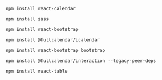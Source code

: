 ``npm install react-calendar``

``npm install sass``

``npm install react-bootstrap``

``npm install @fullcalendar/icalendar``

``npm install react-bootstrap bootstrap``

``npm install @fullcalendar/interaction --legacy-peer-deps``

``npm install react-table``